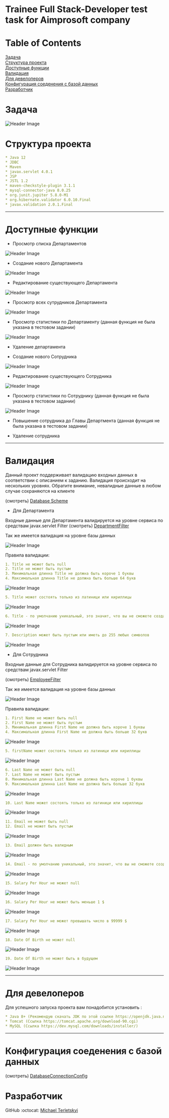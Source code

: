 # Trainee Full Stack-Developer test task for Aimprosoft company




# Table of Contents
[Задача](#task_description)<br>
[Структура проекта](#structure)<br>
[Доступные функции](#avaiable_functions)<br>
[Валидация](#validation)<br>
[Для девелоперов](#developers_guide)<br>
[Конфигурация соеденения с базой данных](#configuration)<br>
[Разработчик](#developer)



# <a name="task_description"></a>Задача
![Header Image](src/main/resources/screens/TestTaskDescription.jpg)



# <a name="structure"></a>Структура проекта

```yaml
* Java 12
* JDBC
* Maven
* javax.servlet 4.0.1
* JSP
* JSTL 1.2
* maven-checkstyle-plugin 3.1.1
* mysql-connector-java 8.0.25
* org.junit.jupiter 5.8.0-M1
* org.hibernate.validator 6.0.10.Final
* javax.validation 2.0.1.Final
```

<hr>



# <a name="avvailable_functions"></a>Доступные функции
* Просмотр списка Департаментов

![Header Image](src/main/resources/screens/Main%20Page.jpg)

* Создание нового Департамента

![Header Image](src/main/resources/screens/Create%20Department%20Page.jpg)

* Редактирование существующего Департамента

![Header Image](src/main/resources/screens/Edit%20Department%20Page.jpg)

* Просмотр всех сутрудников Департамента

![Header Image](src/main/resources/screens/Employees%20of%20Department%20Page.jpg)

* Просмотр статистики по Департаменту (данная функция не была указана в тестовом задании)

![Header Image](src/main/resources/screens/Details%20of%20Department%20Page.jpg)

* Удаление департамента

* Создание нового Сотрудника

![Header Image](src/main/resources/screens/Create%20Employee%20Page.jpg)

* Редактирование существующего Сотрудника

![Header Image](src/main/resources/screens/Update%20Employee%20Page.jpg)

* Просмотр статистики по Сотруднику (данная функция не была указана в тестовом задании)

![Header Image](src/main/resources/screens/Employee%20DetailsPage.jpg)

* Повышение сотрудника до Главы Департмента (данная функция не была указана в тестовом задании)

* Удаление сотрудника

<hr>



# <a name="validation"></a>Валидация

Данный проект поддерживает валидацию входных данных в соответствии с описанием к заданию.
Валидация происходит на нескольких уровнях. 
Обратите внимание, невалидные данные в любом случае сохраняются на клиенте

(смотреть) [Database Scheme](src/main/resources/sql/database_scheme.sql)


* Для Департамента

Входные данные для Департамента валидируется на уровне сервиса по средствам javax.servlet Filter
(смотреть) [DepartmentFilter](src/main/java/filters/DepartmentFilter.java)

Так же имеется валидация на уровне базы данных

![Header Image](src/main/resources/screens/Department%20Scheme.jpg)

Правила валидации:
```yaml
1. Title не может быть null
2. Title не может быть пустым
3. Минимальная длинна Title не должна быть короче 1 буквы
4. Максимальная длинна Title не должна быть больше 64 букв
```

![Header Image](src/main/resources/screens/Department%20title%20empty%20or%20length%20error%20message.jpg)

```yaml
5. Title может состоять только из латиници или кириллицы
```

![Header Image](src/main/resources/screens/Department%20title%20regexp%20error%20message.jpg)

```yaml
6. Title - по умолчанию уникальный, это значит, что вы не сможете создать Департамент, title, которого уже существует в базе данных, то же правило действительно и для редактировния
```

![Header Image](src/main/resources/screens/Department%20unique%20check%20error%20message.jpg)


```yaml
7. Description может быть пустым или иметь до 255 любых символов
```

![Header Image](src/main/resources/screens/Department%20description%20length%20error%20message.jpg)



* Для Сотрудника

Входные данные для Сотрудника валидируется на уровне сервиса по средствам javax.servlet Filter

(смотреть) [EmployeeFilter](src/main/java/filters/EmployeeFilter.java)

Так же имеется валидация на уровне базы данных

![Header Image](src/main/resources/screens/Employee%20Scheme.jpg)


Правила валидации:
```yaml
1. First Name не может быть null
2. First Name не может быть пустым
3. Минимальная длинна First Name не должна быть короче 1 буквы
4. Максимальная длинна First Name не должна быть больше 32 букв
```

![Header Image](src/main/resources/screens/Employee%20firstName%20length%20error%20message.jpg)

```yaml
5. firstName может состоять только из латиници или кириллицы
```

![Header Image](src/main/resources/screens/Employee%20firstName%20regexp%20error%20message.jpg)

```yaml
6. Last Name не может быть null
7. Last Name не может быть пустым
8. Минимальная длинна Last Name не должна быть короче 1 буквы
9. Максимальная длинна Last Name не должна быть больше 32 букв
```

![Header Image](src/main/resources/screens/Employee%20lastName%20length%20error%20message.jpg)

```yaml
10. Last Name может состоять только из латиници или кириллицы
```

![Header Image](src/main/resources/screens/Employee%20lastName%20regexp%20error%20message.jpg)

```yaml
11. Email не может быть null
12. Email не может быть пустым
```
![Header Image](src/main/resources/screens/Employee%20email%20empty%20error%20message.jpg)

```yaml
13. Email должен быть валидным
```

![Header Image](src/main/resources/screens/Employee%20email%20incorrect%20error%20message.jpg)

```yaml
14. Email - по умолчанию уникальный, это значит, что вы не сможете создать Сотрудника, email, которого уже существует в базе данных, то же правило действительно и для редактировния
```

![Header Image](src/main/resources/screens/Employee%20email%20unique%20check%20error%20message.jpg)

```yaml
15. Salary Per Hour не может null
```

![Header Image](src/main/resources/screens/Employee%20salaryPerHour%20cannot%20be%20null.jpg)

```yaml
16. Salary Per Hour не может быть меньше 1 $
```

![Header Image](src/main/resources/screens/Employee%20salaryPerHour%20min%20error%20message.jpg)

```yaml
17. Salary Per Hour не может превышать число в 99999 $
```

![Header Image](src/main/resources/screens/Employee%20salaryPerHour%20max%20error%20message.jpg)

```yaml
18. Date Of Birth не может null
```

![Header Image](src/main/resources/screens/Employee%20dateOfBirth%20null%20error%20mesage.jpg)

```yaml
19. Date Of Birth не может быть в будущем
```

![Header Image](src/main/resources/screens/Employee%20dateOfBirth%20future%20error%20message.jpg)
<hr>



# <a name="developers_guide"></a>Для девелоперов
Для успешного запуска проекта вам понадобится установить :

```yaml
* Java 8+ (Рекомендую скачать JDK по этой ссылке https://openjdk.java.net/)
* Tomcat (Ссылка https://tomcat.apache.org/download-90.cgi)
* MySQL (Ссылка https://dev.mysql.com/downloads/installer/)
```
<hr>



# <a name="configuration"></a>Конфигурация соеденения с базой данных
(смотреть) [DatabaseConnectionConfig](src/main/resources/databaseConfig.properties)


# <a name="developer"></a>Разработчик

GitHub :octocat: [Michael Terletskyi](https://github.com/MichaelTerletskyi)